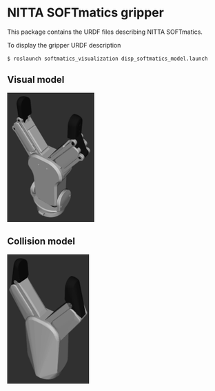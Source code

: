 # NITTA SOFTmatics gripper

This package contains the URDF files describing NITTA SOFTmatics.

To display the gripper URDF description
```
$ roslaunch softmatics_visualization disp_softmatics_model.launch 
```

## Visual model
<img src="images/visual.png" height="300">  

## Collision model
<img src="images/collision.png" height="300">  
